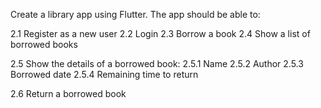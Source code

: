 


Create a library app using Flutter. The app should be able to:

2.1 Register as a new user
2.2 Login
2.3 Borrow a book
2.4 Show a list of borrowed books

2.5 Show the details of a borrowed book:
2.5.1 Name
2.5.2 Author
2.5.3 Borrowed date
2.5.4 Remaining time to return

2.6 Return a borrowed book
